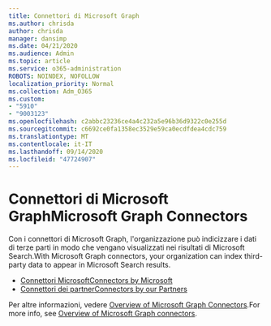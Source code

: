 ```yaml
---
title: Connettori di Microsoft Graph
ms.author: chrisda
author: chrisda
manager: dansimp
ms.date: 04/21/2020
ms.audience: Admin
ms.topic: article
ms.service: o365-administration
ROBOTS: NOINDEX, NOFOLLOW
localization_priority: Normal
ms.collection: Adm_O365
ms.custom:
- "5910"
- "9003123"
ms.openlocfilehash: c2abbc23236ce4a4c232a5e96b36d9322c0e255d
ms.sourcegitcommit: c6692ce0fa1358ec3529e59ca0ecdfdea4cdc759
ms.translationtype: MT
ms.contentlocale: it-IT
ms.lasthandoff: 09/14/2020
ms.locfileid: "47724907"
---
```

# <a name="microsoft-graph-connectors"></a><span data-ttu-id="03519-102">Connettori di Microsoft Graph</span><span class="sxs-lookup"><span data-stu-id="03519-102">Microsoft Graph Connectors</span></span>

<span data-ttu-id="03519-103">Con i connettori di Microsoft Graph, l'organizzazione può indicizzare i dati di terze parti in modo che vengano visualizzati nei risultati di Microsoft Search.</span><span class="sxs-lookup"><span data-stu-id="03519-103">With Microsoft Graph connectors, your organization can index third-party data to appear in Microsoft Search results.</span></span>

- [<span data-ttu-id="03519-104">Connettori Microsoft</span><span class="sxs-lookup"><span data-stu-id="03519-104">Connectors by Microsoft</span></span>](https://docs.microsoft.com/microsoftsearch/connectors-gallery#Microsoft)
- [<span data-ttu-id="03519-105">Connettori dei partner</span><span class="sxs-lookup"><span data-stu-id="03519-105">Connectors by our Partners</span></span>](https://docs.microsoft.com/microsoftsearch/connectors-gallery#Partners)

<span data-ttu-id="03519-106">Per altre informazioni, vedere  [Overview of Microsoft Graph Connectors](https://docs.microsoft.com/microsoftsearch/connectors-overview).</span><span class="sxs-lookup"><span data-stu-id="03519-106">For more info, see  [Overview of Microsoft Graph connectors](https://docs.microsoft.com/microsoftsearch/connectors-overview).</span></span>

